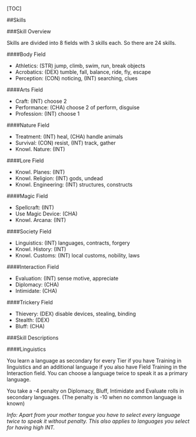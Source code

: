 [TOC]

##Skills

###Skill Overview

Skills are divided into 8 fields with 3 skills each. So there are 24 skills.

####Body Field

- Athletics: (STR) jump, climb, swim, run, break objects
- Acrobatics: (DEX) tumble, fall, balance, ride, fly, escape
- Perception: (CON) noticing, (INT) searching, clues

####Arts Field

- Craft: (INT) choose 2
- Performance: (CHA) choose 2 of perform, disguise
- Profession: (INT) choose 1

####Nature Field

- Treatment: (INT) heal, (CHA) handle animals
- Survival: (CON) resist, (INT) track, gather
- Knowl. Nature: (INT)

####Lore Field

- Knowl. Planes: (INT)
- Knowl. Religion: (INT) gods, undead
- Knowl. Engineering: (INT) structures, constructs

####Magic Field

- Spellcraft: (INT)
- Use Magic Device: (CHA)
- Knowl. Arcana: (INT)

####Society Field

- Linguistics: (INT) languages, contracts, forgery
- Knowl. History: (INT)
- Knowl. Customs: (INT) local customs, nobility, laws

####Interaction Field

- Evaluation: (INT) sense motive, appreciate
- Diplomacy: (CHA)
- Intimidate: (CHA)

####Trickery Field

- Thievery: (DEX) disable devices, stealing, binding
- Stealth: (DEX)
- Bluff: (CHA)

###Skill Descriptions

####Linguistics

You learn a language as secondary for every Tier if you have Training in linguistics and an additional language if you also have Field Training in the Interaction field.
You can choose a language twice to speak it as a primary language.

You take a -4 penalty on Diplomacy, Bluff, Intimidate and Evaluate rolls in secondary languages. (The penalty is -10 when no common language is known)

*Info: Apart from your mother tongue you have to select every language twice to speak it without penalty. This also applies to languages you select for having high INT.*

